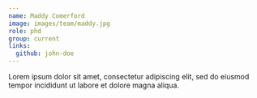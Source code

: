 ```yaml
---
name: Maddy Comerford
image: images/team/maddy.jpg
role: phd
group: current
links:
  github: john-doe
---
```


Lorem ipsum dolor sit amet, consectetur adipiscing elit, sed do eiusmod tempor incididunt ut labore et dolore magna aliqua.
